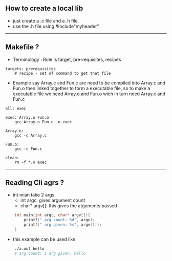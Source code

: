 ## How to create a local lib 
- just create a .c file and a .h file
- use the .h file using #include"myheader"

---

## Makefile ? 
- Terminology : Rule is target, pre-requisites, recipes
```make
targets: prerequisites
	# recipe - set of command to get that file
```

- Example say Array.c and Fun.c are need to be compiled into Array.c and Fun.o then linked together to form a executable file, so to make a executable file we need Array.o and Fun.o wich in turn need Array.c and Fun.c

```make
all: exec

exec: Array.o Fun.o
	gcc Array.o Fun.o -o exec

Array.o:
	gcc -c Array.c

Fun.o:
	gcc -c Fun.c

clean:
	rm -f *.o exec
```

---

## Reading Cli agrs ?
- int mian take 2 args
	- int argc: gives argument count
	- char\* argv[]: this gives the atguments passed

```c
	int main(int argc, char* argv[]){
		printf(" arg count: %d", argc);
		printf(" arg given: %s", argv[1]);
	}
```

- this example can be used like
```bash
	./a.out hello
	# arg count: 1 arg given: hello
```
